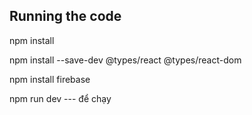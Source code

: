 
  ## Running the code

  npm install

  npm install --save-dev @types/react @types/react-dom

  npm install firebase

  npm run dev --- để chạy
  